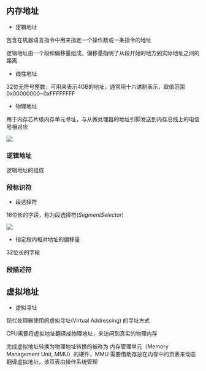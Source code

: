 <!--
 * @Description: 
 * @Version: 1.0
 * @Author: DaLao
 * @Email: dalao_li@163.com
 * @Date: 2022-02-21 21:55:08
 * @LastEditors: dalao
 * @LastEditTime: 2022-04-16 20:13:04
-->

## 内存地址


- 逻辑地址

包含在机器语言指令中用来指定一个操作数或一条指令的地址

逻辑地址由一个段和偏移量组成，偏移量指明了从段开始的地方到实际地址之间的距离

- 线性地址

32位无符号整数，可用来表示4GB的地址，通常用十六进制表示，取值范围0x00000000~0xFFFFFFFF

- 物理地址

用于内存芯片级内存单元寻址，与从微处理器的地址引脚发送到内存总线上的电信号相对应


![](https://cdn.hurra.ltd/img/2022-3-21-2215.svg)


### 逻辑地址

逻辑地址的组成


### 段标识符

- 段选择符

16位长的字段，称为段选择符($Segment Selector$)

![](https://cdn.hurra.ltd/img/2022-3-22-2238.svg)


- 指定段内相对地址的偏移量

32位长的字段


### 段描述符



## 虚拟地址

- 虚拟寻址

现代处理器使用的虚拟寻址(Virtual Addressing) 的寻址方式

CPU需要将虚拟地址翻译成物理地址，来访问到真实的物理内存

完成虚拟地址转换为物理地址转换的被称为 内存管理单元（Memory Management Unit, MMU）的硬件，MMU 需要借助存放在内存中的页表来动态翻译虚拟地址，该页表由操作系统管理